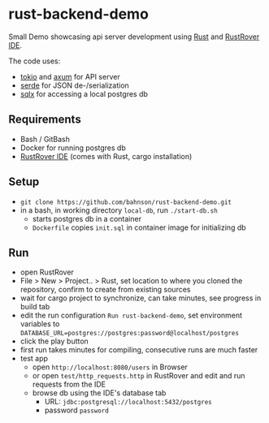 # rust-backend-demo

Small Demo showcasing api server development using [Rust](https://www.rust-lang.org/) and [RustRover IDE](https://www.jetbrains.com/de-de/rust/).

The code uses:
- [tokio](https://github.com/tokio-rs/tokio) and [axum](https://github.com/tokio-rs/axum) for API server
- [serde](https://github.com/serde-rs/serde) for JSON de-/serialization
- [sqlx](https://github.com/launchbadge/sqlx) for accessing a local postgres db


## Requirements
- Bash / GitBash
- Docker for running postgres db
- [RustRover IDE](https://www.jetbrains.com/de-de/rust/) (comes with Rust, cargo installation)

## Setup
- `git clone https://github.com/bahnson/rust-backend-demo.git`
-  in a bash, in working directory `local-db`, run `./start-db.sh`
    - starts postgres db in a container 
    - `Dockerfile` copies `init.sql` in container image for initializing db

## Run

- open RustRover
- File > New > Project.. > Rust, set location to where you cloned the repository,  confirm to create from existing sources
- wait for cargo project to synchronize, can take minutes, see progress in build tab
- edit the run configuration `Run rust-backend-demo`, set environment variables to `DATABASE_URL=postgres://postgres:password@localhost/postgres`
- click the play button
- first run takes minutes for compiling, consecutive runs are much faster
- test app
  - open `http://localhost:8080/users` in Browser
  - or open `test/http_requests.http` in RustRover and edit and run requests from the IDE
  - browse db using the IDE's database tab
    - URL: `jdbc:postgresql://localhost:5432/postgres`
    - password `password`